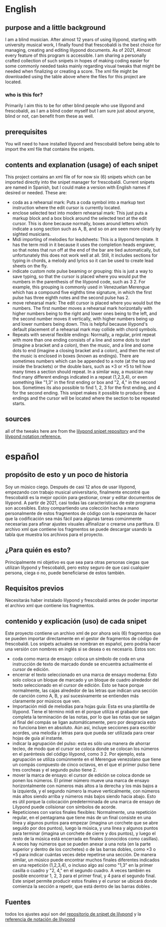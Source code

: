 # English

## purpose and a little background

I am a blind musician. After almost 12 years of using lilypond, starting with university musical work, I finally found that frescobaldi is the best choice for managing, creating and editing lilypond documents. As of 2021, Almost every feature of this program is accessible. I am sharing a personally crafted collection of such snipets in hopes of making coding easier for some commonly needed tasks mainly regarding visual tweaks that might be needed when finalizing or creating a score. The xml file might be downloaded using the table above where the files for this project are located.

### who is this for?

Primarily I aim this to be for other blind people who use lilypond and frescobaldi, as I am a blind coder myself but I am sure just about anyone, blind or not,  can benefit from these as well.

## prerequisites

You will need to have installed lilypond and frescobaldi before being able to  import the xml file that contains the snipets.

## contents and explanation (usage) of each snipet

This project contains an xml file of for now six (6) snipets which can be imported directly into the snipet manager for frescobaldi. Current snipets are named in Spanish, but I could make a version with English names if desired or needed. These are:

* coda as a rehearsal mark: Puts a coda symbol into a markup text instruction where the edit cursor is currently located.
* enclose selected text into modern rehearsal mark: This just puts a markup block and a box block around the selected text at the edit cursor. This is done because normally, boxes around letters which indicate a song section such as A, B, and so on are seen more clearly by  sighted musicians.
* Midi importing of melodies for leadsheets: This is a lilypond template. It has the term midi in it because it uses the completion heads engraver, so that notes that run off at the end of the  bar are tied automatically, but unfortunately this does not work well at all. Still, it includes sections for typing in chords, a melody and lyrics so it can be used to create lead sheets on the fly. 
* indicate custom note pulse beaming or grouping: this is just a way to save typing, so that the cursor is placed where you would put the numbers in the parenthesis of the lilypond code, such as 3 2. For example, this grouping is commonly used in Venezuelan Merengue which has a compound five eighths time signature, in which the first pulse has three eighth notes and the second pulse has 2.
* move rehearsal mark: The edit cursor is placed where you would but the numbers. The first number moves a rehearsal mark horizontally with higher numbers being to the right and lower ones being to the left, and the second number moves it vertically, with higher numbers being up and lower numbers being down. This is helpful because lilypond's default placement of a rehearsal mark may collide with chord symbols.
* Repeats with several flexible endings: Normally, a regular, print repeat with more than one ending consists of a line and some dots to start (imagine a bracket and a colon), then the music, and a line and some dots to end (imagine a closing bracket and a colon), and then the rest of the music is enclosed in boxes (known as endings). There are sometimes numbers which can be appended to a note (at the  top and inside the brackets) or the double bars, such as ×3 or ×5 to tell how many times a section should repeat.  In a similar way, a musician may find many  different endings indicated in a repeat (1,2,3,4), or even something like "1,3" in the first ending or box and "2, 4," in the second box. Sometimes its also possible to find 1, 2, 3  for the first ending, and 4 for the second ending. This snipet makes it possible to produce these endings and the cursor will be located where the section to be repeated starts.

## sources

all of the tweaks here are from the [lilypond snipet repository](http://lsr.di.unimi.it/LSR/Search) and the [lilypond notation reference.](http://lilypond.org/doc/v2.20/Documentation/notation/)

# español

## propósito de esto y un poco de historia

Soy un músico ciego. Después de casi 12 años de usar lilypond, empezando con trabajo musical universitario, finalmente encontré que frescobaldi es la mejor opción para gestionar, crear y editar documentos de lilypond. A partir de 2021, casi todas las características de este programa son accesibles. Estoy compartiendo una colección hecha a mano personalmente de estos fragmentos de código con la esperanza de hacer que la codificación sea más fácil para algunas tareas comúnmente necesarias para afinar ajustes visuales alfinalizar o crearse una partitura. El archivo xml que contiene los fragmentos se puede descargar usando la tabla que muestra los archivos para el proyecto.

##  ¿Para quién es esto?

Principalmente mi objetivo es que sea para otras personas ciegas que utilizan lilypond y frescobaldi, pero estoy seguro de que casi cualquier persona, ciega o no, puede beneficiarse de estos también.

## Requisitos previos

Necesitarás haber instalado lilypond y frescobaldi antes de poder importar el archivo xml que contiene los fragmentos.

## contenido y explicación (uso) de cada snipet

Este proyecto contiene un archivo xml de por ahora seis (6) fragmentos que se pueden importar directamente en el gestor de fragmentos de código de frescobaldi. Los snipets actuales se nombran en español, pero podría hacer una versión con nombres en inglés si se desea o es necesario. Estos son:

* coda como marca de ensayo: coloca un símbolo de coda en una instrucción de texto de marcado donde se encuentra actualmente el cursor de edición.
* encerrar el texto seleccionado en una marca de ensayo moderna: Esto solo coloca un bloque de marcado y un bloque de cuadro alrededor del texto seleccionado en el cursor de edición. Esto se hace porque normalmente, las cajas alrededor de las letras que indican una sección de canción como A, B, y así sucesivamente se entienden más claramente por músicos que ven.
* Importación midi de melodías para hojas guía: Esta es una plantilla de lilypond. Tiene el término midi en él porque utiliza el grabador que completa la terminación de las notas, por lo que las notas que se salgan al final del compás se ligan automáticamente, pero por desgracia esto no funciona bien en absoluto. Aún así, incluye secciones para escribir acordes, una melodía y letras para que pueda ser utilizada para crear hojas de guía al instante. 
 * indicar  la agrupación del pulso: esta es sólo una manera de ahorrar tecleo, de modo que el cursor se coloca donde se colocan los números en el paréntesis del código lilypond, como 3 2. Por ejemplo, esta agrupación se utiliza comúnmente en el Merengue venezolano que tiene un compás compuesto de cinco octavos, en el que el primer pulso tiene tres corcheas y el segundo pulso tiene 2.
* mover la marca de ensayo: el cursor de edición se coloca donde se ponen los números. El primer número mueve una marca de ensayo horizontalmente con números más altos a la derecha y los más bajos a la izquierda, y el segundo número la mueve verticalmente, con números más altos siendo arriba y números más bajos siendo hacia abajo. Esto es útil porque la colocación predeterminada de una marca de ensayo de Lilypond puede colisionar con símbolos de acorde.
* Repeticiones con varios finales flexibles: Normalmente, una repetición regular, en el pentagrama que tiene más de un final consiste en una línea y algunos puntos para empezar (imagina un corchete que se abre seguido por  dos puntos), luego la música, y una línea y algunos puntos para terminar (imagina un corchete de cierre y dos puntos), y luego el resto de la música está encerrada en finales (conocidos como casillas). A veces hay números que se pueden anexar a una nota (en la parte superior y dentro de los corchetes) o de las barras dobles, como ×3 o ×5 para indicar cuántas veces debe repetirse una sección.  De manera similar, un músico puede encontrar muchos finales diferentes indicados en una repetición (1,2,3,4), o incluso algo así como "1,3" en la primer casilla o cuadro y "2, 4," en el segundo cuadro. A veces también es posible encontrar 1, 2, 3 para el primer final, y 4 para el segundo final. Este snipet permite producir estos finales y el cursor se ubicará donde comienza la sección a repetir, que está dentro de las barras dobles .

## Fuentes

todos los ajustes aquí son del [repositorio de snipet de lilypond](http://lsr.di.unimi.it/LSR/Search) y la [referencia de notación de lilypond](http://lilypond.org/doc/v2.20/Documentation/notation/)
  
